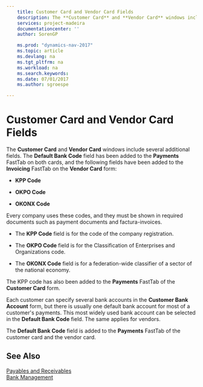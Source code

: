 ```yaml
---
    title: Customer Card and Vendor Card Fields 
    description: The **Customer Card** and **Vendor Card** windows include several additional fields. The **Default Bank Code** field has been added to the **Payments** FastTab on both cards, and the following fields have been added to the **Invoicing** FastTab on the **Vendor Card** form:
    services: project-madeira
    documentationcenter: ''
    author: SorenGP

    ms.prod: "dynamics-nav-2017"
    ms.topic: article
    ms.devlang: na
    ms.tgt_pltfrm: na
    ms.workload: na
    ms.search.keywords:
    ms.date: 07/01/2017
    ms.author: sgroespe

---
```

# Customer Card and Vendor Card Fields
The **Customer Card** and **Vendor Card** windows include several additional fields. The **Default Bank Code** field has been added to the **Payments** FastTab on both cards, and the following fields have been added to the **Invoicing** FastTab on the **Vendor Card** form:  
  
-   **KPP Code**  
  
-   **OKPO Code**  
  
-   **OKONX Code**  
  
 Every company uses these codes, and they must be shown in required documents such as payment documents and factura-invoices.  
  
-   The **KPP Code** field is for the code of the company registration.  
  
-   The **OKPO Code** field is for the Classification of Enterprises and Organizations code.  
  
-   The **OKONX Code** field is for a federation-wide classifier of a sector of the national economy.  
  
 The KPP code has also been added to the **Payments** FastTab of the **Customer Card** form.  
  
 Each customer can specify several bank accounts in the **Customer Bank Account** form, but there is usually one default bank account for most of a customer's payments. This most widely used bank account can be selected in the **Default Bank Code** field. The same applies for vendors.  
  
 The **Default Bank Code** field is added to the **Payments** FastTab of the customer card and the vendor card.  
  
## See Also  
 [Payables and Receivables](../Netherlands/payables-and-receivables.md)   
 [Bank Management](bank-management.md)